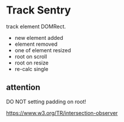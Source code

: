 # Track Sentry

track element DOMRect.

- new element added
- element removed
- one of element resized
- root on scroll
- root on resize
- re-calc single

## attention

DO NOT setting padding on root!

https://www.w3.org/TR/intersection-observer
